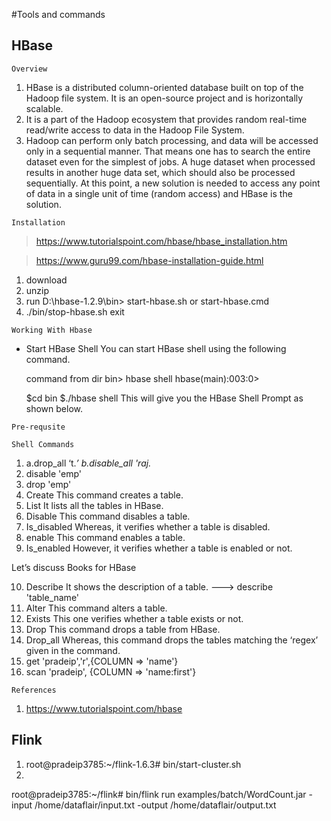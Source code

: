 #Tools and commands





## HBase

``Overview``

1. HBase is a distributed column-oriented database built on top of the Hadoop file system. It is an open-source project and is horizontally scalable.
2. It is a part of the Hadoop ecosystem that provides random real-time read/write access to data in the Hadoop File System.
3. Hadoop can perform only batch processing, and data will be accessed only in a sequential manner. That means one has to search  the entire dataset even for the simplest of jobs. A huge dataset when processed results in another huge data set, which should also be processed sequentially. At this point, a new solution is needed to access any point of data in a single unit of time (random access) and HBase is the solution.

``Installation``

> https://www.tutorialspoint.com/hbase/hbase_installation.htm

> https://www.guru99.com/hbase-installation-guide.html

1. download
2. unzip
3. run D:\hbase-1.2.9\bin> start-hbase.sh or start-hbase.cmd
4. ./bin/stop-hbase.sh
    exit

``Working With Hbase``

- Start HBase Shell 
  You can start HBase shell using the following command.

  command from dir bin> hbase shell
  hbase(main):003:0>

  $cd bin
  $./hbase shell
  This will give you the HBase Shell Prompt as shown below.


``Pre-requsite``






``Shell Commands``


1. a.drop_all ‘t.*’ 
   b.disable_all 'raj.* 
2. disable 'emp'
3. drop 'emp'
4. Create		This command creates a table.
5. List			It lists all the tables in HBase.
6. Disable		This command disables a table.
7. Is_disabled	Whereas, it verifies whether a table is disabled.
8. enable		This command enables a table.
9. Is_enabled	However, it verifies whether a table is enabled or not.

Let’s discuss Books for HBase

10. Describe	It shows the description of a table. ---> describe 'table_name'
11. Alter		This command alters a table.
12. Exists		This one verifies whether a table exists or not.
13. Drop			This command drops a table from HBase.
14. Drop_all	Whereas,  this command drops the tables matching the ‘regex’ given in the command.
15. get 'pradeip','r',{COLUMN => 'name'}
16. scan 'pradeip', {COLUMN => 'name:first'}
 
 

``References``

1. https://www.tutorialspoint.com/hbase




## Flink


1. root@pradeip3785:~/flink-1.6.3# bin/start-cluster.sh
2. 


root@pradeip3785:~/flink# bin/flink run examples/batch/WordCount.jar -input /home/dataflair/input.txt -output /home/dataflair/output.txt
